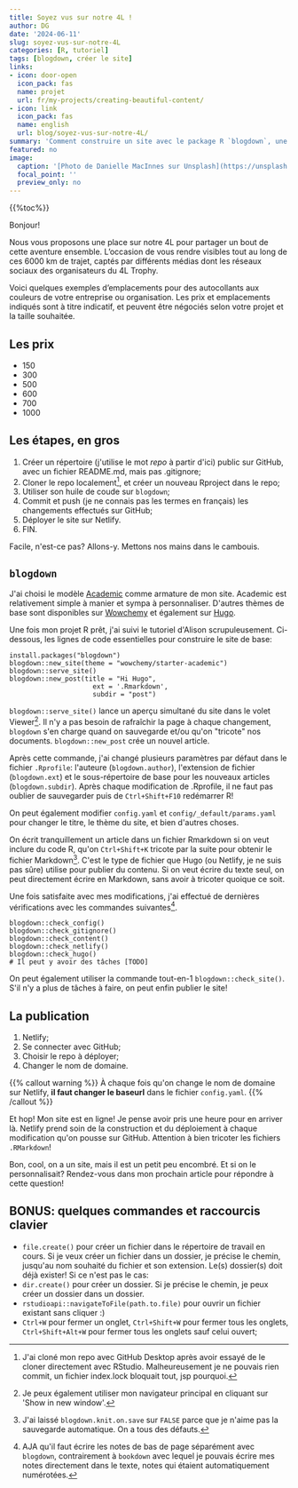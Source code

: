 ```yaml
---
title: Soyez vus sur notre 4L !
author: DG
date: '2024-06-11'
slug: soyez-vus-sur-notre-4L
categories: [R, tutoriel]
tags: [blogdown, créer le site]
links:
- icon: door-open
  icon_pack: fas
  name: projet
  url: fr/my-projects/creating-beautiful-content/
- icon: link
  icon_pack: fas
  name: english
  url: blog/soyez-vus-sur-notre-4L/
summary: 'Comment construire un site avec le package R `blogdown`, une introduction rapide.'
featured: no
image:
  caption: '[Photo de Danielle MacInnes sur Unsplash](https://unsplash.com/photos/IuLgi9PWETU)'
  focal_point: ''
  preview_only: no
---
```


<!--
{{< table_of_contents >}}
-->

{{%toc%}}

Bonjour!

Nous vous proposons une place sur notre 4L pour partager un bout de cette aventure ensemble. L’occasion de vous rendre visibles tout au long de ces 6000 km de trajet, captés par différents médias dont les réseaux sociaux des organisateurs du 4L Trophy.

Voici quelques exemples d’emplacements pour des autocollants aux couleurs de votre entreprise ou organisation. Les prix et emplacements indiqués sont à titre indicatif, et peuvent être négociés selon votre projet et la taille souhaitée.

## Les prix

* 150
* 300
* 500
* 600
* 700
* 1000


## Les étapes, en gros

1. Créer un répertoire (j'utilise le mot *repo* à partir d'ici) public sur GitHub, avec un fichier README.md, mais pas .gitignore;
2. Cloner le repo localement[^1], et créer un nouveau Rproject dans le repo;
3. Utiliser son huile de coude sur `blogdown`;
4. Commit et push (je ne connais pas les termes en français) les changements effectués sur GitHub;
5. Déployer le site sur Netlify.
6. FIN.

Facile, n'est-ce pas? Allons-y. Mettons nos mains dans le cambouis.

## `blogdown`

J'ai choisi le modèle [Academic](https://academic-demo.netlify.app/) comme armature de mon site. Academic est relativement simple à manier et sympa à personnaliser. D'autres thèmes de base sont disponibles sur [Wowchemy](https://wowchemy.com/) et également sur [Hugo](https://gohugo.io/).

Une fois mon projet R prêt, j'ai suivi le tutoriel d'Alison scrupuleusement. Ci-dessous, les lignes de code essentielles pour construire le site de base:

```{r eval=FALSE}
install.packages("blogdown")
blogdown::new_site(theme = "wowchemy/starter-academic")
blogdown::serve_site()
blogdown::new_post(title = "Hi Hugo",
                     ext = '.Rmarkdown',
                     subdir = "post")
```

`blogdown::serve_site()` lance un aperçu simultané du site dans le volet Viewer[^2]. Il n'y a pas besoin de rafraîchir la page à chaque changement, `blogdown` s'en charge quand on sauvegarde et/ou qu'on "tricote" nos documents. `blogdown::new_post` crée un nouvel article.

Après cette commande, j'ai changé plusieurs paramètres par défaut dans le fichier `.Rprofile`: l'auteure (`blogdown.author`), l'extension de fichier (`blogdown.ext`) et le sous-répertoire de base pour les nouveaux articles (`blogdown.subdir`). Après chaque modification de .Rprofile, il ne faut pas oublier de sauvegarder puis de `Ctrl+Shift+F10` redémarrer R!

On peut également modifier `config.yaml` et `config/_default/params.yaml` pour changer le titre, le thème du site, et bien d'autres choses.

On écrit tranquillement un article dans un fichier Rmarkdown si on veut inclure du code R, qu'on `Ctrl+Shift+K` tricote par la suite pour obtenir le fichier Markdown[^3]. C'est le type de fichier que Hugo (ou Netlify, je ne suis pas sûre) utilise pour publier du contenu. Si on veut écrire du texte seul, on peut directement écrire en Markdown, sans avoir à tricoter quoique ce soit.

Une fois satisfaite avec mes modifications, j'ai effectué de dernières vérifications avec les commandes suivantes[^4].

```{r eval=FALSE}
blogdown::check_config()
blogdown::check_gitignore()
blogdown::check_content()
blogdown::check_netlify()
blogdown::check_hugo()
# Il peut y avoir des tâches [TODO]
```

On peut également utiliser la commande tout-en-1 `blogdown::check_site()`. S'il n'y a plus de tâches à faire, on peut enfin publier le site!

## La publication

1. Netlify;
2. Se connecter avec GitHub;
3. Choisir le repo à déployer;
4. Changer le nom de domaine.

<!--- I'd really like to make an alert note out of this sentence. TO LOOK UP --->
{{% callout warning %}}
À chaque fois qu'on change le nom de domaine sur Netlify, **il faut changer le baseurl** dans le fichier `config.yaml`.
{{% /callout %}}

Et hop! Mon site est en ligne! Je pense avoir pris une heure pour en arriver là. Netlify prend soin de la construction et du déploiement à chaque modification qu'on pousse sur GitHub. Attention à bien tricoter les fichiers `.RMarkdown`!

Bon, cool, on a un site, mais il est un petit peu encombré. Et si on le personnalisait? Rendez-vous dans mon prochain article pour répondre à cette question!

## BONUS: quelques commandes et raccourcis clavier

* `file.create()` pour créer un fichier dans le répertoire de travail en cours. Si je veux créer un fichier dans un dossier, je précise le chemin, jusqu'au nom souhaité du fichier et son extension. Le(s) dossier(s) doit déjà exister! Si ce n'est pas le cas:
* `dir.create()` pour créer un dossier. Si je précise le chemin, je peux créer un dossier dans un dossier.
* `rstudioapi::navigateToFile(path.to.file)` pour ouvrir un fichier existant sans cliquer :)
* `Ctrl+W` pour fermer un onglet, `Ctrl+Shift+W` pour fermer tous les onglets, `Ctrl+Shift+Alt+W` pour fermer tous les onglets sauf celui ouvert;

[^1]:J'ai cloné mon repo avec GitHub Desktop après avoir essayé de le cloner directement avec RStudio. Malheureusement je ne pouvais rien commit, un fichier index.lock bloquait tout, jsp pourquoi.
[^2]:Je peux également utiliser mon navigateur principal en cliquant sur 'Show in new window'.
[^3]:J'ai laissé `blogdown.knit.on.save` sur `FALSE` parce que je n'aime pas la sauvegarde automatique. On a tous des défauts.
[^4]:AJA qu'il faut écrire les notes de bas de page séparément avec `blogdown`, contrairement à `bookdown` avec lequel je pouvais écrire mes notes directement dans le texte, notes qui étaient automatiquement numérotées.
